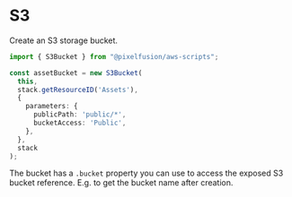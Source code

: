# S3

Create an S3 storage bucket.

```typescript
import { S3Bucket } from "@pixelfusion/aws-scripts";

const assetBucket = new S3Bucket(
  this,
  stack.getResourceID('Assets'),
  {
    parameters: {
      publicPath: 'public/*',
      bucketAccess: 'Public',
    },
  },
  stack
);
```

The bucket has a `.bucket` property you can use to access
the exposed S3 bucket reference. E.g. to get the bucket name
after creation.
